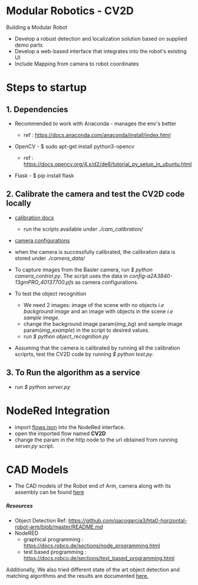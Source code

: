 # Modular Robotics - CV2D
Building a Modular Robot

- Develop a robust detection and localization solution based on supplied demo parts
- Develop a web-based interface that integrates into the robot's existing UI
- Include Mapping from camera to robot coordinates

# Steps to startup
## 1. Dependencies
- Recommended to work with Anaconda - manages the env's better
    - ref : https://docs.anaconda.com/anaconda/install/index.html

- OpenCV - $ sudo apt-get install python3-opencv
    - ref : https://docs.opencv.org/4.x/d2/de6/tutorial_py_setup_in_ubuntu.html

- Flask - $ pip install flask

## 2. Calibrate the camera and test the CV2D code locally
- [calibration docs](/cam_calibration/README.md)
    - run the scripts available under *./cam_calibration/* 

- [camera configurations](/config-a2A3840-13gmPRO_40137700.pfs)

- when the camera is successfully calibrated, the calibration data is stored under *./camera_data/*

- To capture images from the Basler camera, run *$ python camera_control.py*. The script uses the data in *config-a2A3840-13gmPRO_40137700.pfs*  as camera configurations.

- To test the object recognition
    - We need 2 images: image of the scene with no objects *i.e background image* and an image with objects in the scene *i.e sample image*.
    - change the background image param(*img_bg*) and sample image param(*img_example*) in the script to desired values.
    - run *$ python object_recognition.py* 

- Assuming that the camera is calibrated by running all the calibration scriprts, test the CV2D code by running *$ python test.py*.


## 3. To Run the algorithm as a service

- run *$ python server.py*


# NodeRed Integration
- import [flows.json](/flows.json) into the NodeRed interface. 
- open the imported flow named **CV2D**
- change the param in the http node to the url obtained from running *server.py* script. 

# CAD Models
- The CAD models of the Robot end of Arm, camera along with its assembly can be found [here](/CAD_files/README.md)


##### Resources 
- Object Detection Ref: https://github.com/pacogarcia3/hta0-horizontal-robot-arm/blob/master/README.md
- NodeRED 
    - graphical programming : https://docs.robco.de/sections/node_programming.html
    - test based programming : https://docs.robco.de/sections/text_based_programming.html

Additionally, We also tried different state of the art object detection and matching algorithms and the results are documented [here.](/code_attempts/README.md)